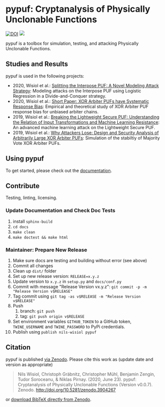 # pypuf: Cryptanalysis of Physically Unclonable Functions

[![DOI](https://zenodo.org/badge/DOI/10.5281/zenodo.3904267.svg)](https://doi.org/10.5281/zenodo.3904267)
![](https://github.com/nils-wisiol/pypuf/workflows/Doc%20Tests/badge.svg?branch=v2)

pypuf is a toolbox for simulation, testing, and attacking Physically Unclonable Functions.

## Studies and Results

pypuf is used in the following projects:

- 2020, Wisiol et al.: [ Splitting the Interpose PUF: A Novel Modeling Attack Strategy](https://eprint.iacr.org/2019/1473):
  Modeling attacks on the Interpose PUF using Logistic Regression in a Divide-and-Conquer strategy.
- 2020, Wisiol et al.: [Short Paper: XOR Arbiter PUFs have Systematic Response Bias](https://eprint.iacr.org/2019/1091):
  Empirical and theoretical study of XOR Arbiter PUF response bias for unbiased arbiter chains.
- 2019, Wisiol et al.: [Breaking the Lightweight Secure PUF: Understanding the Relation of Input Transformations and Machine Learning Resistance](https://eprint.iacr.org/2019/799):
  An advanced machine learning attack on the Lightweight Secure PUF.
- 2019, Wisiol et al.: [Why Attackers Lose: Design and Security Analysis of Arbitrarily Large XOR Arbiter PUFs](https://doi.org/10.1007/s13389-019-00204-8):
  Simulation of the stabiltiy of Majority Vote XOR Arbiter PUFs.

## Using pypuf

To get started, please check out the [documentation](https://pypuf.readthedocs.org).

## Contribute

Testing, linting, licensing.

### Update Documentation and Check Doc Tests

1. install `sphinx-build`
1. `cd docs`
1. `make clean`
1. `make doctest && make html`

### Maintainer: Prepare New Release

1. Make sure docs are testing and building without error (see above)
1. Commit all changes
1. Clean up `dist/` folder
1. Set up new release version: `RELEASE=x.y.z`
1. Update version to `x.y.z` in `setup.py` and `docs/conf.py`
1. Commit with message "Release Version vx.y.z": `git commit -p -m "Release Version v$RELEASE"`
1. Tag commit using `git tag -as v$RELEASE -m "Release Version v$RELEASE"`
1. Push
    1. branch: `git push`
    1. tag: `git push origin v$RELEASE`
1. Set environment variables `GITHUB_TOKEN` to a GitHub token, `TWINE_USERNAME` and `TWINE_PASSWORD` to PyPi
    credentials.
1. Publish using `publish nils-wisiol pypuf`

## Citation

pypuf is published [via Zenodo](https://zenodo.org/record/3904267). Please cite this work as (update date and version
as appropriate)

> Nils Wisiol, Christoph Gräbnitz, Christopher Mühl, Benjamin Zengin, Tudor Soroceanu, & Niklas Pirnay. (2020, June 23). pypuf: Cryptanalysis of Physically Unclonable Functions (Version v0.0.7). Zenodo. http://doi.org/10.5281/zenodo.3904267

or [download BibTeX directly from Zenodo](https://zenodo.org/record/3904267/export/hx).

